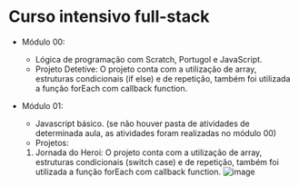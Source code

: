 # Curso intensivo full-stack

- Módulo 00:
  * Lógica de programação com Scratch, Portugol e JavaScript.
  * Projeto Detetive: O projeto conta com a utilização de array, estruturas condicionais (if else) e de repetição, também foi utilizada a função forEach com callback function.
  
- Módulo 01:
  * Javascript básico. (se não houver pasta de atividades de determinada aula, as atividades foram realizadas no módulo 00)
  * Projetos:
   1. Jornada do Heroi: O projeto conta com a utilização de array, estruturas condicionais (switch case) e de repetição, também foi utilizada a função forEach com callback function.
   ![image](https://user-images.githubusercontent.com/56365639/171666476-07fa5acc-7318-4bf7-823e-c036b975ce4d.png)

  
[//]: <> (2. Jokenpo: O projeto conta com laços de repetição, funções, condicionais e tratamento de erro com Try...Catch/Finaly Throw.)
